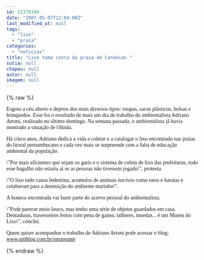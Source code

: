 ```yaml
---
id: 12378349
date: "2007-05-07T12:04:00Z"
last_modified_at: null
tags:
  - "lixo"
  - "praia"
categories:
  - "noticias"
title: "Lixo toma conta da praia de Candeias "
sutia: null
chapeu: null
autor: null
imagem: null
---
```

{% raw %}
<p><P><FONT face=Verdana>Esgoto a céu aberto e dejetos dos mais diversos tipos: roupas, sacos plásticos, bolsas e brinquedos. Esse foi o resultado de mais um dia de trabalho do ambientalista Adriano Artoni, realizado no último domingo. Na semana passada, o ambientalista já havia mostrado a situação de Olinda.</FONT></P></p>
<p><P><FONT face=Verdana>Há cinco anos, Adriano dedica a vida a coletar e a catalogar o lixo encontrado nas praias do litoral pernambucano e cada vez mais se surpreende com a falta de educação ambiental da população. </FONT></P></p>
<p><P><FONT face=Verdana>\"Por mais eficientes que sejam os garis e o sistema de coleta de lixo das prefeituras, todo esse bagulho não estaria aí se as pessoas não tivessem jogado\", protesta.</FONT></P></p>
<p><P><FONT face=Verdana>\"O lixo todo causa fedentina, acumulos de animais nocivos como ratos e baratas e colaboram para a destruição do ambiente marinho\". </FONT></P></p>
<p><P><FONT face=Verdana>A boneca encontrada vai fazer parte do acervo pessoal do ambientalista. </FONT></P></p>
<p><P><FONT face=Verdana>\"Pode parecer meio louco, mas tenho uma série de objetos guardados em casa. Dentaduras, travesseiros feitos com pena de ganso, talheres, moedas... é um Museu do Lixo\", conclui.</FONT></P></p>
<p><P><FONT face=Verdana>Quem quiser acompanhar o trabalho de Adriano Artoni pode acessar o blog: <A href=\"https://www.uniblog.com.br/omareante\">www.uniblog.com.br/omareante</A></FONT></P> </p>
{% endraw %}